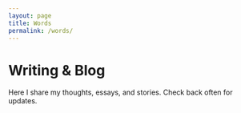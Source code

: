 ```yaml
---
layout: page
title: Words
permalink: /words/
---
```


# Writing & Blog

Here I share my thoughts, essays, and stories. Check back often for updates.
